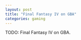 ```yaml
---
layout: post
title: "Final Fantasy IV on GBA"
categories: gaming
---
```

TODO: Final Fantasy IV on GBA.